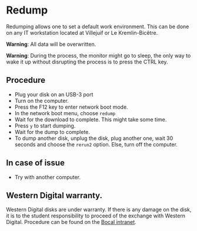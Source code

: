 # Redump

Redumping allows one to set a default work environment. This can be done on any IT workstation located at Villejuif or Le Kremlin-Bicêtre.

**Warning**: All data will be overwritten.

**Warning**: During the process, the monitor might go to sleep, the only way to wake it up without disrupting the process is to press the CTRL key.

## Procedure

 * Plug your disk on an USB-3 port
 * Turn on the computer.
 * Press the F12 key to enter network boot mode.
 * In the network boot menu, choose `redump`
 * Wait for the download to complete. This might take some time.
 * Press `y` to start dumping.
 * Wait for the dump to complete.
 * To dump another disk, unplug the disk, plug another one, wait 30 seconds and choose the `rerun2` option. Else, turn off the computer.

## In case of issue

 * Try with another computer.

## Western Digital warranty.

Western Digital disks are under warranty. If there is any damage on the disk, it is to the student responsibility to proceed of the exchange with Western Digital. Procedure can be found on the [Bocal intranet](https://intra.bocal.org/index.php?pgid=docvisu&m_doc_id=168).
